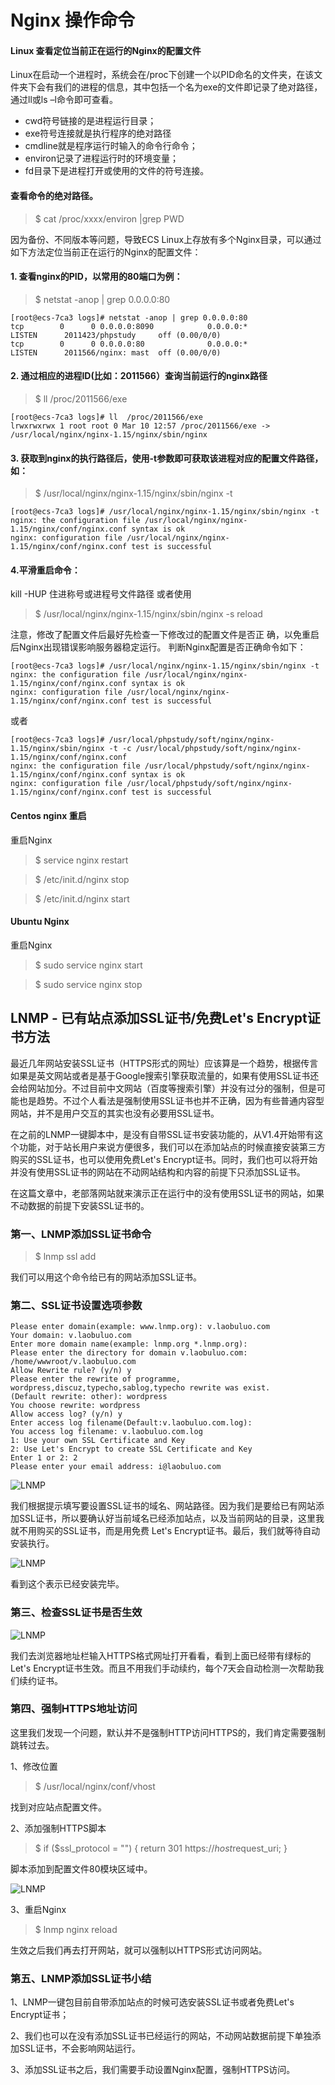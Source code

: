 # Nginx 操作命令
#### Linux 查看定位当前正在运行的Nginx的配置文件

Linux在启动一个进程时，系统会在/proc下创建一个以PID命名的文件夹，在该文件夹下会有我们的进程的信息，其中包括一个名为exe的文件即记录了绝对路径，通过ll或ls –l命令即可查看。

* cwd符号链接的是进程运行目录；
* exe符号连接就是执行程序的绝对路径
* cmdline就是程序运行时输入的命令行命令；
* environ记录了进程运行时的环境变量；
* fd目录下是进程打开或使用的文件的符号连接。


#### 查看命令的绝对路径。

>$ cat /proc/xxxx/environ |grep PWD

因为备份、不同版本等问题，导致ECS Linux上存放有多个Nginx目录，可以通过如下方法定位当前正在运行的Nginx的配置文件：

#### 1. 查看nginx的PID，以常用的80端口为例：

>$ netstat -anop | grep 0.0.0.0:80

```angular2html
[root@ecs-7ca3 logs]# netstat -anop | grep 0.0.0.0:80
tcp        0      0 0.0.0.0:8090            0.0.0.0:*               LISTEN      2011423/phpstudy     off (0.00/0/0)
tcp        0      0 0.0.0.0:80              0.0.0.0:*               LISTEN      2011566/nginx: mast  off (0.00/0/0)
```

#### 2. 通过相应的进程ID(比如：2011566）查询当前运行的nginx路径

>$ ll  /proc/2011566/exe
```
[root@ecs-7ca3 logs]# ll  /proc/2011566/exe
lrwxrwxrwx 1 root root 0 Mar 10 12:57 /proc/2011566/exe -> /usr/local/nginx/nginx-1.15/nginx/sbin/nginx
```

#### 3. 获取到nginx的执行路径后，使用-t参数即可获取该进程对应的配置文件路径，如：

>$  /usr/local/nginx/nginx-1.15/nginx/sbin/nginx -t


```gherkin
[root@ecs-7ca3 logs]# /usr/local/nginx/nginx-1.15/nginx/sbin/nginx -t
nginx: the configuration file /usr/local/nginx/nginx-1.15/nginx/conf/nginx.conf syntax is ok
nginx: configuration file /usr/local/nginx/nginx-1.15/nginx/conf/nginx.conf test is successful
```
#### 4.平滑重启命令：
kill -HUP 住进称号或进程号文件路径
或者使用

>$ /usr/local/nginx/nginx-1.15/nginx/sbin/nginx -s reload

注意，修改了配置文件后最好先检查一下修改过的配置文件是否正 确，以免重启后Nginx出现错误影响服务器稳定运行。
判断Nginx配置是否正确命令如下：

```gherkin
[root@ecs-7ca3 logs]# /usr/local/nginx/nginx-1.15/nginx/sbin/nginx -t
nginx: the configuration file /usr/local/nginx/nginx-1.15/nginx/conf/nginx.conf syntax is ok
nginx: configuration file /usr/local/nginx/nginx-1.15/nginx/conf/nginx.conf test is successful
```
或者

```gherkin
[root@ecs-7ca3 logs]# /usr/local/phpstudy/soft/nginx/nginx-1.15/nginx/sbin/nginx -t -c /usr/local/phpstudy/soft/nginx/nginx-1.15/nginx/conf/nginx.conf
nginx: the configuration file /usr/local/phpstudy/soft/nginx/nginx-1.15/nginx/conf/nginx.conf syntax is ok
nginx: configuration file /usr/local/phpstudy/soft/nginx/nginx-1.15/nginx/conf/nginx.conf test is successful
```

#### Centos nginx 重启
重启Nginx

>$ service nginx restart

>$ /etc/init.d/nginx stop

>$ /etc/init.d/nginx start

#### Ubuntu Nginx
重启Nginx
>$ sudo service nginx start

>$ sudo service nginx stop

## LNMP - 已有站点添加SSL证书/免费Let's Encrypt证书方法

最近几年网站安装SSL证书（HTTPS形式的网址）应该算是一个趋势，根据传言如果是英文网站或者是基于Google搜索引擎获取流量的，如果有使用SSL证书还会给网站加分。不过目前中文网站（百度等搜索引擎）并没有过分的强制，但是可能也是趋势。不过个人看法是强制使用SSL证书也并不正确，因为有些普通内容型网站，并不是用户交互的其实也没有必要用SSL证书。

在之前的LNMP一键脚本中，是没有自带SSL证书安装功能的，从V1.4开始带有这个功能，对于站长用户来说方便很多，我们可以在添加站点的时候直接安装第三方购买的SSL证书，也可以使用免费Let's Encrypt证书。同时，我们也可以将开始并没有使用SSL证书的网站在不动网站结构和内容的前提下只添加SSL证书。

在这篇文章中，老部落网站就来演示正在运行中的没有使用SSL证书的网站，如果不动数据的前提下安装SSL证书的。

### 第一、LNMP添加SSL证书命令

>$ lnmp ssl add

我们可以用这个命令给已有的网站添加SSL证书。

### 第二、SSL证书设置选项参数

```injectablephp
Please enter domain(example: www.lnmp.org): v.laobuluo.com
Your domain: v.laobuluo.com
Enter more domain name(example: lnmp.org *.lnmp.org):
Please enter the directory for domain v.laobuluo.com: /home/wwwroot/v.laobuluo.com
Allow Rewrite rule? (y/n) y
Please enter the rewrite of programme,
wordpress,discuz,typecho,sablog,typecho rewrite was exist.
(Default rewrite: other): wordpress
You choose rewrite: wordpress
Allow access log? (y/n) y
Enter access log filename(Default:v.laobuluo.com.log):
You access log filename: v.laobuluo.com.log
1: Use your own SSL Certificate and Key
2: Use Let's Encrypt to create SSL Certificate and Key
Enter 1 or 2: 2
Please enter your email address: i@laobuluo.com
```

![LNMP](https://raw.githubusercontent.com/royegit/notes/master/NGINX/images/lnmp-ssl-1.jpg)

我们根据提示填写要设置SSL证书的域名、网站路径。因为我们是要给已有网站添加SSL证书，所以要确认好当前域名已经添加站点，以及当前网站的目录，这里我就不用购买的SSL证书，而是用免费 Let's Encrypt证书。最后，我们就等待自动安装执行。

![LNMP](https://raw.githubusercontent.com/royegit/notes/master/NGINX/images/lnmp-ssl-2.jpg)

看到这个表示已经安装完毕。

### 第三、检查SSL证书是否生效


![LNMP](https://raw.githubusercontent.com/royegit/notes/master/NGINX/images/lnmp-ssl-3.jpg)

我们去浏览器地址栏输入HTTPS格式网址打开看看，看到上面已经带有绿标的 Let's Encrypt证书生效。而且不用我们手动续约，每个7天会自动检测一次帮助我们续约证书。

### 第四、强制HTTPS地址访问

这里我们发现一个问题，默认并不是强制HTTP访问HTTPS的，我们肯定需要强制跳转过去。

1、修改位置

>$ /usr/local/nginx/conf/vhost

找到对应站点配置文件。

2、添加强制HTTPS脚本

>$ if ($ssl_protocol = "") { return 301 https://$host$request_uri; }

脚本添加到配置文件80模块区域中。

![LNMP](https://raw.githubusercontent.com/royegit/notes/master/NGINX/images/lnmp-ssl-4.jpg)

3、重启Nginx

>$ lnmp nginx reload

生效之后我们再去打开网站，就可以强制以HTTPS形式访问网站。

### 第五、LNMP添加SSL证书小结

1、LNMP一键包目前自带添加站点的时候可选安装SSL证书或者免费Let's Encrypt证书；

2、我们也可以在没有添加SSL证书已经运行的网站，不动网站数据前提下单独添加SSL证书，不会影响网站运行。

3、添加SSL证书之后，我们需要手动设置Nginx配置，强制HTTPS访问。





